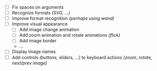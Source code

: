 - [ ] Fix spaces on arguments
- [ ] Recognize formats *(SVG, ...)*
- [ ] Improve format recognition *(perhaps using wand)*
- [ ] Improve visual appearance 
  - [ ] Add image change animation
  - [ ] Add zoom animation and rotate animations *(flick)*
  - [ ] Add image border
  - ...
- [ ] Display image names
- [ ] Add controls *(buttons, sliders, ...)* to keyboard actions *(zoom, rotate, next/prev image)*
